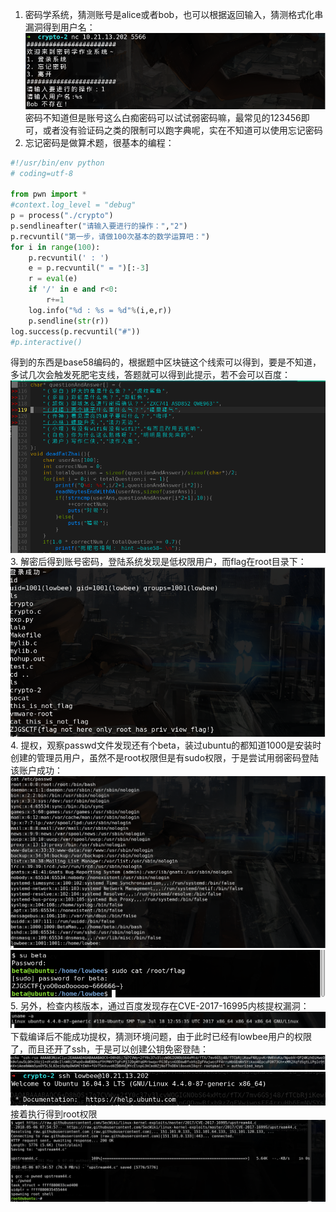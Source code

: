 1.	密码学系统，猜测账号是alice或者bob，也可以根据返回输入，猜测格式化串漏洞得到用户名：
 ![](./images/1.png)
密码不知道但是账号这么白痴密码可以试试弱密码嘛，最常见的123456即可，或者没有验证码之类的限制可以跑字典呢，实在不知道可以使用忘记密码
2.	忘记密码是做算术题，很基本的编程：
```py
#!/usr/bin/env python
# coding=utf-8

from pwn import *
#context.log_level = "debug"
p = process("./crypto")
p.sendlineafter("请输入要进行的操作：","2")
p.recvuntil("第一步，请做100次基本的数学运算吧：")
for i in range(100):
    p.recvuntil(' : ')
    e = p.recvuntil(" = ")[:-3]
    r = eval(e)
    if '/' in e and r<0:
        r+=1
    log.info("%d : %s = %d"%(i,e,r))
    p.sendline(str(r))
log.success(p.recvuntil("#"))
#p.interactive()
```
得到的东西是base58编码的，根据题中区块链这个线索可以得到，要是不知道，多试几次会触发死肥宅支线，答题就可以得到此提示，若不会可以百度：
![](./images/2.png)
3.	解密后得到账号密码，登陆系统发现是低权限用户，而flag在root目录下：
 ![](./images/3.png)
4.	提权，观察passwd文件发现还有个beta，装过ubuntu的都知道1000是安装时创建的管理员用户，虽然不是root权限但是有sudo权限，于是尝试用弱密码登陆该账户成功：
 ![](./images/4.png)
 ![](./images/5.png)
5.	另外，检查内核版本，通过百度发现存在CVE-2017-16995内核提权漏洞：
 ![](./images/6.png)
下载编译后不能成功提权，猜测环境问题，由于此时已经有lowbee用户的权限了，而且还开了ssh，于是可以创建公钥免密登陆：
 ![](./images/7.png)
 ![](./images/8.png)
接着执行得到root权限
 ![](./images/9.png)
